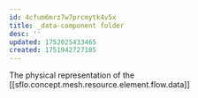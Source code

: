 ```yaml
---
id: 4cfum6mrz7w7prcmytk4v5x
title: _data-component folder
desc: ''
updated: 1752025433465
created: 1751942727185
---
```


The physical representation of the [[sflo.concept.mesh.resource.element.flow.data]]